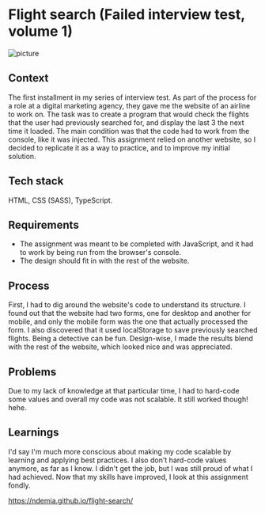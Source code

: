 # Flight search (Failed interview test, volume 1)
![picture](https://demia.me/assets/images/flight_x2.png)

## Context
The first installment in my series of interview test. As part of the process for a role at a digital marketing agency, they gave me the website of an airline to work on. The task was to create a program that would check the flights that the user had previously searched for, and display the last 3 the next time it loaded. The main condition was that the code had to work from the console, like it was injected. This assignment relied on another website, so I decided to replicate it as a way to practice, and to improve my initial solution. 

## Tech stack
HTML, CSS (SASS), TypeScript.

## Requirements
- The assignment was meant to be completed with JavaScript, and it had to work by being run from the browser's console.
- The design should fit in with the rest of the website.

## Process 
First, I had to dig around the website's code to understand its structure. I found out that the website had two forms, one for desktop and another for mobile, and only the mobile form was the one that actually processed the form. I also discovered that it used localStorage to save previously searched flights. Being a detective can be fun. Design-wise, I made the results blend with the rest of the website, which looked nice and was appreciated. 

## Problems
Due to my lack of knowledge at that particular time, I had to hard-code some values and overall my code was not scalable. It still worked though! hehe.

## Learnings
I'd say I'm much more conscious about making my code scalable by learning and applying best practices. I also don't hard-code values anymore, as far as I know. I didn't get the job, but I was still proud of what I had achieved. Now that my skills have improved, I look at this assignment fondly.

https://ndemia.github.io/flight-search/
